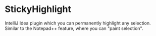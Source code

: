 StickyHighlight
===============

IntelliJ Idea plugin which you can permanently highlight any selection. Similar to the Notepad++ feature, where you can "paint selection".
